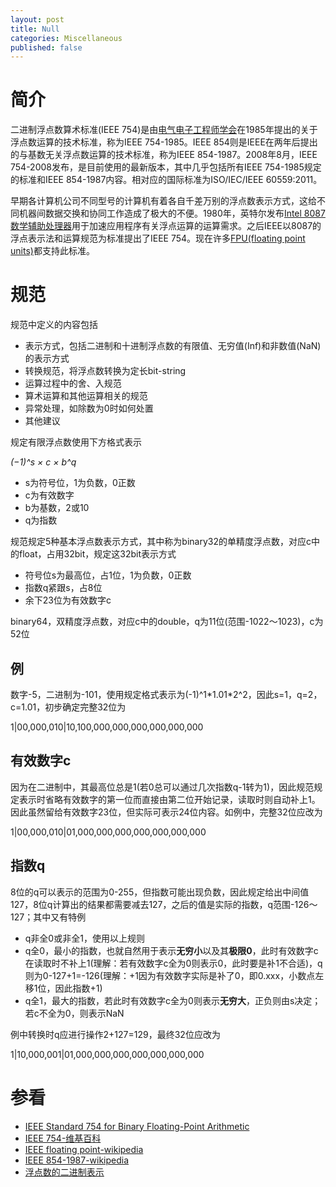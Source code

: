 ```yaml
---
layout: post
title: Null
categories: Miscellaneous
published: false
---
```


# 简介
二进制浮点数算术标准(IEEE 754)是由[电气电子工程师学会][ieee]在1985年提出的关于浮点数运算的技术标准，称为IEEE 754-1985。IEEE 854则是IEEE在两年后提出的与基数无关浮点数运算的技术标准，称为IEEE 854-1987。2008年8月，IEEE 754-2008发布，是目前使用的最新版本，其中几乎包括所有IEEE 754-1985规定的标准和IEEE 854-1987内容。相对应的国际标准为ISO/IEC/IEEE 60559:2011。

早期各计算机公司不同型号的计算机有着各自千差万别的浮点数表示方式，这给不同机器间数据交换和协同工作造成了极大的不便。1980年，英特尔发布[Intel 8087 数学辅助处理器][8087]用于加速应用程序有关浮点运算的运算需求。之后IEEE以8087的浮点表示法和运算规范为标准提出了IEEE 754。现在许多[FPU(floating point units)][fpu]都支持此标准。

# 规范
规范中定义的内容包括

+ 表示方式，包括二进制和十进制浮点数的有限值、无穷值(Inf)和非数值(NaN)的表示方式
+ 转换规范，将浮点数转换为定长bit-string
+ 运算过程中的舍、入规范
+ 算术运算和其他运算相关的规范
+ 异常处理，如除数为0时如何处置
+ 其他建议

规定有限浮点数使用下方格式表示

*(−1)^s × c × b^q*

+ s为符号位，1为负数，0正数
+ c为有效数字
+ b为基数，2或10
+ q为指数

规范规定5种基本浮点数表示方式，其中称为binary32的单精度浮点数，对应c中的float，占用32bit，规定这32bit表示方式

+ 符号位s为最高位，占1位，1为负数，0正数
+ 指数q紧跟s，占8位
+ 余下23位为有效数字c

binary64，双精度浮点数，对应c中的double，q为11位(范围-1022～1023)，c为52位

## 例
数字-5，二进制为-101，使用规定格式表示为(-1)^1\*1.01\*2^2，因此s=1，q=2，c=1.01，初步确定完整32位为

1|00,000,010|10,100,000,000,000,000,000,000

## 有效数字c
因为在二进制中，其最高位总是1(若0总可以通过几次指数q-1转为1)，因此规范规定表示时省略有效数字的第一位而直接由第二位开始记录，读取时则自动补上1。因此虽然留给有效数字23位，但实际可表示24位内容。如例中，完整32位应改为

1|00,000,010|01,000,000,000,000,000,000,000

## 指数q
8位的q可以表示的范围为0-255，但指数可能出现负数，因此规定给出中间值127，8位q计算出的结果都需要减去127，之后的值是实际的指数，q范围-126～127；其中又有特例

+ q非全0或非全1，使用以上规则
+ q全0，最小的指数，也就自然用于表示**无穷小**以及其**极限0**，此时有效数字c在读取时不补上1(理解：若有效数字c全为0则表示0，此时要是补1不合适)，q则为0-127+1=-126(理解：+1因为有效数字实际是补了0，即0.xxx，小数点左移1位，因此指数+1)
+ q全1，最大的指数，若此时有效数字c全为0则表示**无穷大**，正负则由s决定；若c不全为0，则表示NaN

例中转换时q应进行操作2+127=129，最终32位应改为

1|10,000,001|01,000,000,000,000,000,000,000

# 参看
+ [IEEE Standard 754 for Binary Floating-Point Arithmetic](http://www.cs.berkeley.edu/~wkahan/ieee754status/IEEE754.PDF "IEEE Standard 754 for Binary Floating-Point Arithmetic")
+ [IEEE 754-维基百科](http://zh.wikipedia.org/wiki/IEEE_754 "IEEE 754")
+ [IEEE floating point-wikipedia](http://en.wikipedia.org/wiki/IEEE_floating_point "IEEE floating point")
+ [IEEE 854-1987-wikipedia](http://en.wikipedia.org/wiki/IEEE_854-1987 "IEEE 854-1987")
+ [浮点数的二进制表示](http://www.ruanyifeng.com/blog/2010/06/ieee_floating-point_representation.html "浮点数的二进制表示")


[ieee]: http://zh.wikipedia.org/wiki/%E7%94%B5%E6%B0%94%E7%94%B5%E5%AD%90%E5%B7%A5%E7%A8%8B%E5%B8%88%E5%AD%A6%E4%BC%9A "电气电子工程师学会"
[fpu]: http://zh.wikipedia.org/wiki/%E6%B5%AE%E7%82%B9%E8%BF%90%E7%AE%97%E5%99%A8 "浮点运算器"
[8087]: http://zh.wikipedia.org/wiki/Intel_8087 "Intel 8087"
